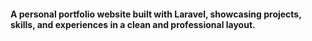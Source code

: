 <h4>A personal portfolio website built with Laravel, showcasing projects, skills, and experiences in a clean and professional layout.

</h4>

